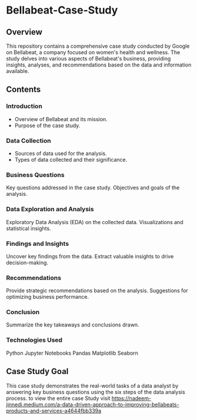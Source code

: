 # Bellabeat-Case-Study
## Overview
This repository contains a comprehensive case study conducted by Google on Bellabeat, a company focused on women's health and wellness. The study delves into various aspects of Bellabeat's business, providing insights, analyses, and recommendations based on the data and information available.

## Contents
### Introduction 
- Overview of Bellabeat and its mission.
- Purpose of the case study.

### Data Collection
- Sources of data used for the analysis.
- Types of data collected and their significance.

### Business Questions
Key questions addressed in the case study.
Objectives and goals of the analysis.

### Data Exploration and Analysis
Exploratory Data Analysis (EDA) on the collected data.
Visualizations and statistical insights.

### Findings and Insights
Uncover key findings from the data.
Extract valuable insights to drive decision-making.

### Recommendations
Provide strategic recommendations based on the analysis.
Suggestions for optimizing business performance.

### Conclusion
Summarize the key takeaways and conclusions drawn.

### Technologies Used
Python
Jupyter Notebooks
Pandas
Matplotlib
Seaborn

## Case Study Goal
This case study demonstrates the real-world tasks of a data analyst by answering key business questions using the six steps of the data analysis process.
to view the entire case Study visit https://nadeem-jinnedi.medium.com/a-data-driven-approach-to-improving-bellabeats-products-and-services-a4644fbb339a
